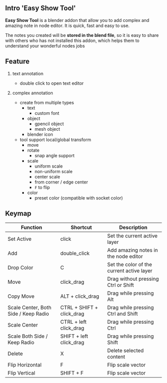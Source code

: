 ## Intro 'Easy Show Tool'

**Easy Show Tool** is a blender addon that allow you to add complex and amazing note in node editor. It is quick, fast
and easy to use.

The notes you created will be **stored in the blend file**, so it is easy to share with others who has not installed
this addon, which helps them to understand your wonderful nodes jobs

## Feature

1. text annotation

    + double click to open text editor

2. complex annotation

    + create from multiple types
        + text
            + custom font
        + object
            + gpencil object
            + mesh object
        + blender icon
    + tool
      support local/global transform
        + move
        + rotate
            + snap angle support
        + scale
            + uniform scale
            + non-uniform scale
            + center scale
            + from corner / edge center
            + `F` to flip
        + color
            + preset color (compatible with socket color)

## Keymap

| Function                              | Shortcut                  | Description                               |
|---------------------------------------|---------------------------|-------------------------------------------|
| Set Active                            | click                     | Set the current active layer              |
| Add                                   | double_click              | Add amazing notes in the node editor      |
| Drop Color                            | C                         | Set the color of the current active layer |
| Move                                  | click_drag                | Drag without pressing Ctrl or Shift       |
| Copy Move                             | ALT + click_drag          | Drag while pressing Alt                   |
| Scale Center,  Both Side / Keep Radio | CTRL + SHIFT + click_drag | Drag while pressing Ctrl and Shift        |
| Scale Center                          | CTRL + left click_drag    | Drag while pressing Ctrl                  |
| Scale Both Side / Keep Radio          | SHIFT + left click_drag   | Drag while pressing Shift                 |
| Delete                                | X                         | Delete selected content                   |
| Flip Horizontal                       | F                         | Flip scale vector                         |
| Flip Vertical                         | SHIFT + F                 | Flip scale vector                         |
